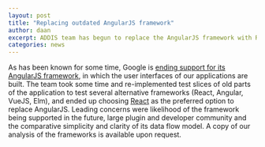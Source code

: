 ```yaml
---
layout: post
title: "Replacing outdated AngularJS framework"
author: daan
excerpt: ADDIS team has begun to replace the AngularJS framework with React
categories: news
---
```


As has been known for some time, Google is [ending support for its AngularJS framework](https://blog.angular.io/stable-angularjs-and-long-term-support-7e077635ee9c), in which the user interfaces of our applications are built. The team took some time and re-implemented test slices of old parts of the application to test several alternative frameworks (React, Angular, VueJS, Elm), and ended up choosing [React](https://reactjs.org/) as the preferred option to replace AngularJS. Leading concerns were likelihood of the framework being supported in the future, large plugin and developer community and the comparative simplicity and clarity of its data flow model. A copy of our analysis of the frameworks is available upon request.

